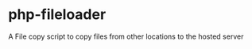 php-fileloader
==============

A File copy script to copy files from other locations to the hosted server
